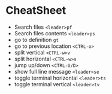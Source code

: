 # CheatSheet

* Search files ``` <leader>pf ```
* Search files contents ``` <leader>ps ```
* go to definition ``` gt ```
* go to previous location ``` <CTRL-o> ```
* split vertical ``` <CTRL-w>v ```
* split horizontal ``` <CTRL-w>s ```
* jump up/down ``` <CTRL-U/D> ```
* show full line message ``` <leader>se ```
* toggle terminal horizontal ``` <leader>ts ```
* toggle terminal vertical ``` <leader>tv ```
